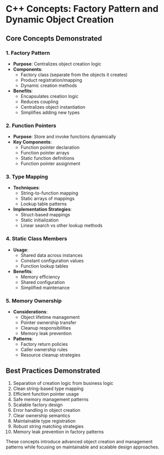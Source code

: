 # C++ Concepts: Factory Pattern and Dynamic Object Creation

## Core Concepts Demonstrated

### 1. Factory Pattern
- **Purpose**: Centralizes object creation logic
- **Components**:
  - Factory class (separate from the objects it creates)
  - Product registration/mapping
  - Dynamic creation methods
- **Benefits**:
  - Encapsulates creation logic
  - Reduces coupling
  - Centralizes object instantiation
  - Simplifies adding new types

### 2. Function Pointers
- **Purpose**: Store and invoke functions dynamically
- **Key Components**:
  - Function pointer declaration
  - Function pointer arrays
  - Static function definitions
  - Function pointer assignment

### 3. Type Mapping
- **Techniques**:
  - String-to-function mapping
  - Static arrays of mappings
  - Lookup table patterns
- **Implementation Strategies**:
  - Struct-based mappings
  - Static initialization
  - Linear search vs other lookup methods

### 4. Static Class Members
- **Usage**:
  - Shared data across instances
  - Constant configuration values
  - Function lookup tables
- **Benefits**:
  - Memory efficiency
  - Shared configuration
  - Simplified maintenance

### 5. Memory Ownership
- **Considerations**:
  - Object lifetime management
  - Pointer ownership transfer
  - Cleanup responsibilities
  - Memory leak prevention
- **Patterns**:
  - Factory return policies
  - Caller ownership rules
  - Resource cleanup strategies

## Best Practices Demonstrated
1. Separation of creation logic from business logic
2. Clean string-based type mapping
3. Efficient function pointer usage
4. Safe memory management patterns
5. Scalable factory design
6. Error handling in object creation
7. Clear ownership semantics
8. Maintainable type registration
9. Robust string matching strategies
10. Memory leak prevention in factory patterns

These concepts introduce advanced object creation and management patterns while focusing on maintainable and scalable design approaches.